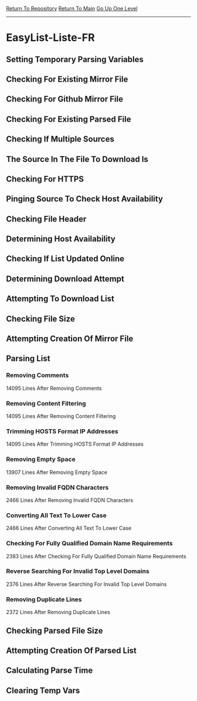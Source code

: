 [Return To Repository](https://github.com/deathbybandaid/piholeparser/)
[Return To Main](https://github.com/deathbybandaid/piholeparser/blob/master/RecentRunLogs/Mainlog.md)
[Go Up One Level](https://github.com/deathbybandaid/piholeparser/blob/master/RecentRunLogs/TopLevelScripts/30-Processing-External-Blacklists.md)
____________________________________
# EasyList-Liste-FR
## Setting Temporary Parsing Variables
## Checking For Existing Mirror File
## Checking For Github Mirror File
## Checking For Existing Parsed File
## Checking If Multiple Sources
## The Source In The File To Download Is
## Checking For HTTPS
## Pinging Source To Check Host Availability
## Checking File Header
## Determining Host Availability
## Checking If List Updated Online
## Determining Download Attempt
## Attempting To Download List
## Checking File Size
## Attempting Creation Of Mirror File
## Parsing List
### Removing Comments
14095 Lines After Removing Comments
### Removing Content Filtering
14095 Lines After Removing Content Filtering
### Trimming HOSTS Format IP Addresses
14095 Lines After Trimming HOSTS Format IP Addresses
### Removing Empty Space
13907 Lines After Removing Empty Space
### Removing Invalid FQDN Characters
2466 Lines After Removing Invalid FQDN Characters
### Converting All Text To Lower Case
2466 Lines After Converting All Text To Lower Case
### Checking For Fully Qualified Domain Name Requirements
2383 Lines After Checking For Fully Qualified Domain Name Requirements
### Reverse Searching For Invalid Top Level Domains
2376 Lines After Reverse Searching For Invalid Top Level Domains
### Removing Duplicate Lines
2372 Lines After Removing Duplicate Lines
## Checking Parsed File Size
## Attempting Creation Of Parsed List
## Calculating Parse Time
## Clearing Temp Vars
